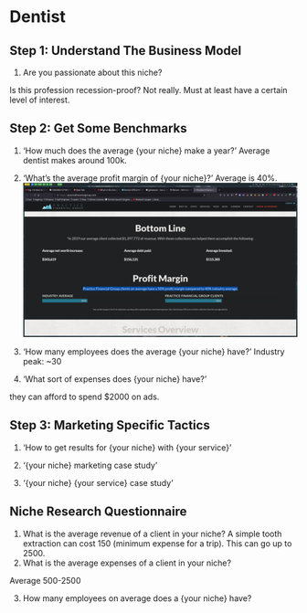 # Dentist

## Step 1: Understand The Business Model
1. Are you passionate about this niche?

Is this profession recession-proof? Not really.
Must at least have a certain level of interest.
## Step 2: Get Some Benchmarks
1. ‘How much does the average {your niche} make a year?’
Average dentist makes around 100k. 
2. ‘What’s the average profit margin of {your niche}?’
   Average is 40%. ![These guys claimed to increase their clients' to 50%](images/Screenshot_2022-05-10-20_2560x1440.png)
3. ‘How many employees does the average {your niche} have?’
Industry peak: ~30

4. ‘What sort of expenses does {your niche} have?’

they can afford to spend $2000 on ads.
## Step 3: Marketing Specific Tactics

1. ‘How to get results for {your niche} with {your service}’


2. ‘{your niche} marketing case study’


3. ‘{your niche} {your service} case study’

## Niche Research Questionnaire 

1. What is the average revenue of a client in your niche?
A simple tooth extraction can cost 150 (minimum expense for a trip). This can go up to 2500.
2. What is the average expenses of a client in your niche?

Average 500-2500

3. How many employees on average does a {your niche} have?
